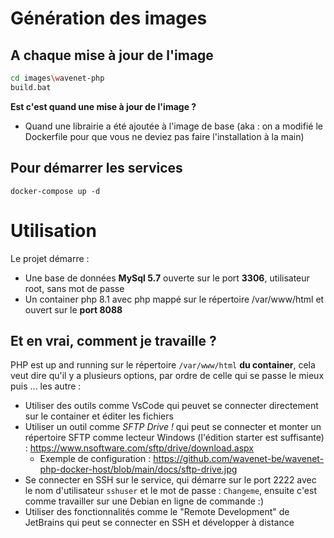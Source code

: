 # Génération des images
## A chaque mise à jour de l'image
```bash
cd images\wavenet-php
build.bat
```
**Est c'est quand une mise à jour de l'image ?**
- Quand une librairie a été ajoutée à l'image de base (aka : on a modifié le Dockerfile pour que vous ne deviez pas faire l'installation à la main)

## Pour démarrer les services
`docker-compose up -d`

# Utilisation
Le projet démarre :
- Une base de données **MySql 5.7** ouverte sur le port **3306**, utilisateur root, sans mot de passe
- Un container php 8.1 avec php mappé sur le répertoire /var/www/html et ouvert sur le **port 8088**

## Et en vrai, comment je travaille ?
PHP est up and running sur le répertoire  `/var/www/html` **du container**, cela veut dire qu'il y a plusieurs options, par ordre de celle qui se passe le mieux puis ... les autre :
- Utiliser des outils comme VsCode qui peuvet se connecter directement sur le container et éditer les fichiers
- Utiliser un outil comme *SFTP Drive !* qui peut se connecter et monter un répertoire SFTP comme lecteur Windows (l'édition starter est suffisante) : https://www.nsoftware.com/sftp/drive/download.aspx
  - Exemple de configuration : https://github.com/wavenet-be/wavenet-php-docker-host/blob/main/docs/sftp-drive.jpg
- Se connecter en SSH sur le service, qui démarre sur le port 2222 avec le nom d'utilisateur `sshuser` et le mot de passe : `Changeme`, ensuite c'est comme travailler sur une Debian en ligne de commande :)
- Utiliser des fonctionnalités comme le "Remote Development" de JetBrains qui peut se connecter en SSH et développer à distance
